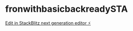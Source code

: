 # fronwithbasicbackreadySTA

[Edit in StackBlitz next generation editor ⚡️](https://stackblitz.com/~/github.com/chantabbai/fronwithbasicbackreadySTA)